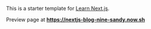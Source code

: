 This is a starter template for [Learn Next.js](https://nextjs.org/learn).

Preview page at <b>https://nextjs-blog-nine-sandy.now.sh</b>
